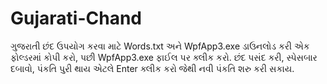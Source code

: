 # Gujarati-Chand
ગુજરાતી છંદ
ઉપયોગ કરવા માટે Words.txt અને WpfApp3.exe ડાઉનલોડ કરી એક ફોલ્ડરમાં કોપી કરો, પછી  WpfApp3.exe ફાઈલ પર ક્લીક કરો.
છંદ પસંદ કરી, સ્પેસબાર દબાવો, પંકતિ પુરી થાય એટલે Enter ક્લીક કરો જેથી નવી પંકતિ શરુ કરી સકાય.
